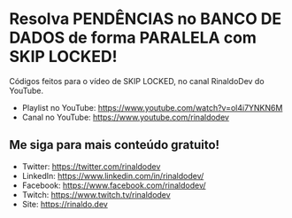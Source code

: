 # Resolva PENDÊNCIAS no BANCO DE DADOS de forma PARALELA com SKIP LOCKED!

Códigos feitos para o vídeo de SKIP LOCKED, no canal RinaldoDev do YouTube.

* Playlist no YouTube: https://www.youtube.com/watch?v=ol4i7YNKN6M
* Canal no YouTube: https://www.youtube.com/rinaldodev

## Me siga para mais conteúdo gratuito!

* Twitter: https://twitter.com/rinaldodev
* LinkedIn: https://www.linkedin.com/in/rinaldodev/
* Facebook: https://www.facebook.com/rinaldodev/
* Twitch: https://www.twitch.tv/rinaldodev
* Site: https://rinaldo.dev
